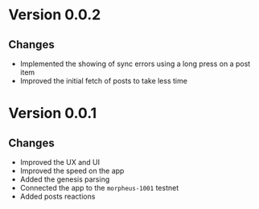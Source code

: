 # Version 0.0.2
## Changes
- Implemented the showing of sync errors using a long press on a post item
- Improved the initial fetch of posts to take less time

# Version 0.0.1
## Changes
- Improved the UX and UI
- Improved the speed on the app
- Added the genesis parsing
- Connected the app to the `morpheus-1001` testnet
- Added posts reactions